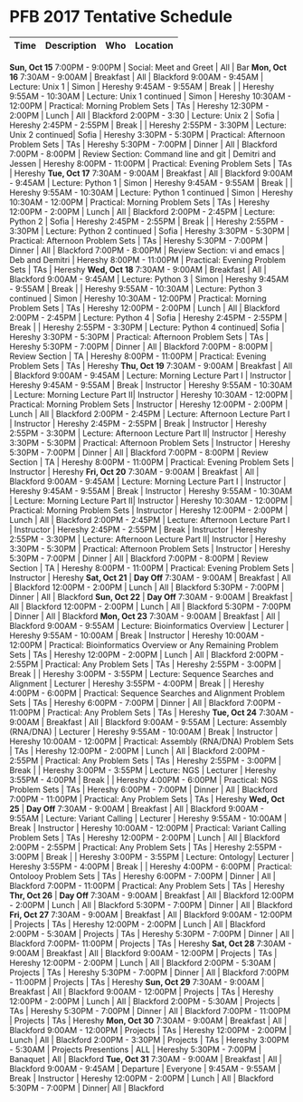 PFB 2017 Tentative Schedule
==========================



 Time | Description | Who | Location  
 ---- | ----------- | --- | ---------  
 __Sun, Oct 15__
  7:00PM -  9:00PM  | Social: Meet and Greet | All | Bar 
__Mon, Oct 16__ 
  7:30AM -  9:00AM  | Breakfast | All | Blackford
  9:00AM -  9:45AM  | Lecture: Unix 1 | Simon | Hereshy
  9:45AM -  9:55AM  | Break |  | Hereshy
  9:55AM - 10:30AM  | Lecture: Unix 1 continued | Simon | Hereshy
 10:30AM - 12:00PM  | Practical: Morning Problem Sets | TAs | Hereshy
 12:30PM -  2:00PM  | Lunch | All | Blackford
  2:00PM -  3:30 | Lecture: Unix 2 | Sofia | Hereshy
  2:45PM -  2:55PM  | Break |  | Hereshy
  2:55PM -  3:30PM  | Lecture: Unix 2 continued| Sofia | Hereshy
  3:30PM -  5:30PM  | Practical: Afternoon Problem Sets | TAs | Hereshy
  5:30PM -  7:00PM  | Dinner | All | Blackford
  7:00PM -  8:00PM  | Review Section: Command line and git | Demitri and Jessen | Hereshy
  8:00PM - 11:00PM  | Practical: Evening Problem Sets | TAs | Hereshy
 __Tue, Oct 17__ 
  7:30AM -  9:00AM  | Breakfast | All | Blackford
  9:00AM -  9:45AM  | Lecture: Python 1 | Simon | Hereshy
  9:45AM -  9:55AM  | Break |  | Hereshy
  9:55AM - 10:30AM  | Lecture: Python 1 continued | Simon | Hereshy
 10:30AM - 12:00PM  | Practical: Morning Problem Sets | TAs | Hereshy
 12:00PM -  2:00PM  | Lunch | All | Blackford
  2:00PM -  2:45PM  | Lecture: Python 2 | Sofia | Hereshy
  2:45PM -  2:55PM  | Break |  | Hereshy
  2:55PM -  3:30PM  | Lecture: Python 2 continued | Sofia | Hereshy
  3:30PM -  5:30PM  | Practical: Afternoon Problem Sets | TAs | Hereshy
  5:30PM -  7:00PM  | Dinner | All | Blackford
  7:00PM -  8:00PM  | Review Section: vi and emacs | Deb and Demitri  | Hereshy
  8:00PM - 11:00PM  | Practical: Evening Problem Sets | TAs | Hereshy
  __Wed, Oct 18__ 
  7:30AM -  9:00AM  | Breakfast | All | Blackford
  9:00AM -  9:45AM  | Lecture: Python 3 | Simon | Hereshy
  9:45AM -  9:55AM  | Break |  | Hereshy
  9:55AM - 10:30AM  | Lecture: Python 3 continued | Simon | Hereshy
 10:30AM - 12:00PM  | Practical: Morning Problem Sets | TAs | Hereshy
 12:00PM -  2:00PM  | Lunch | All | Blackford
  2:00PM -  2:45PM  | Lecture: Python 4 | Sofia | Hereshy
  2:45PM -  2:55PM  | Break |  | Hereshy
  2:55PM -  3:30PM  | Lecture: Python 4 continued| Sofia | Hereshy
  3:30PM -  5:30PM  | Practical: Afternoon Problem Sets | TAs | Hereshy
  5:30PM -  7:00PM  | Dinner | All | Blackford
  7:00PM -  8:00PM  | Review Section | TA | Hereshy
  8:00PM - 11:00PM  | Practical: Evening Problem Sets | TAs | Hereshy
  __Thu, Oct 19__ 
  7:30AM -  9:00AM  | Breakfast | All | Blackford
  9:00AM -  9:45AM  | Lecture: Morning Lecture Part I | Instructor | Hereshy
  9:45AM -  9:55AM  | Break | Instructor | Hereshy
  9:55AM - 10:30AM  | Lecture: Morning Lecture Part II| Instructor | Hereshy
 10:30AM - 12:00PM  | Practical: Morning Problem Sets | Instructor | Hereshy
 12:00PM -  2:00PM  | Lunch | All | Blackford
  2:00PM -  2:45PM  | Lecture: Afternoon Lecture Part I | Instructor | Hereshy
  2:45PM -  2:55PM  | Break | Instructor | Hereshy
  2:55PM -  3:30PM  | Lecture: Afternoon Lecture Part II| Instructor | Hereshy
  3:30PM -  5:30PM  | Practical: Afternoon Problem Sets | Instructor | Hereshy
  5:30PM -  7:00PM  | Dinner | All | Blackford
  7:00PM -  8:00PM  | Review Section | TA | Hereshy
  8:00PM - 11:00PM  | Practical: Evening Problem Sets | Instructor | Hereshy
  __Fri, Oct 20__ 
  7:30AM -  9:00AM  | Breakfast | All | Blackford
  9:00AM -  9:45AM  | Lecture: Morning Lecture Part I | Instructor | Hereshy
  9:45AM -  9:55AM  | Break | Instructor | Hereshy
  9:55AM - 10:30AM  | Lecture: Morning Lecture Part II| Instructor | Hereshy
 10:30AM - 12:00PM  | Practical: Morning Problem Sets | Instructor | Hereshy
 12:00PM -  2:00PM  | Lunch | All | Blackford
  2:00PM -  2:45PM  | Lecture: Afternoon Lecture Part I | Instructor | Hereshy
  2:45PM -  2:55PM  | Break | Instructor | Hereshy
  2:55PM -  3:30PM  | Lecture: Afternoon Lecture Part II| Instructor | Hereshy
  3:30PM -  5:30PM  | Practical: Afternoon Problem Sets | Instructor | Hereshy
  5:30PM -  7:00PM  | Dinner | All | Blackford
  7:00PM -  8:00PM  | Review Section | TA | Hereshy
  8:00PM - 11:00PM  | Practical: Evening Problem Sets | Instructor | Hereshy
  __Sat, Oct 21__ | __Day Off__ 
  7:30AM -  9:00AM  | Breakfast | All | Blackford
 12:00PM -  2:00PM  | Lunch | All | Blackford
 5:30PM -  7:00PM  | Dinner | All | Blackford 
 __Sun, Oct 22__ | __Day Off__ 
 7:30AM -  9:00AM  | Breakfast | All | Blackford
 12:00PM -  2:00PM  | Lunch | All | Blackford
 5:30PM -  7:00PM  | Dinner | All | Blackford
 __Mon, Oct 23__ 
7:30AM -  9:00AM  | Breakfast | All | Blackford
9:00AM -  9:55AM  | Lecture: Bioinformatics Overview | Lecturer | Hereshy
9:55AM -  10:00AM  | Break | Instructor | Hereshy
10:00AM - 12:00PM  | Practical: Bioinformatics Overview or Any Remaining Problem Sets | TAs | Hereshy
12:00PM -  2:00PM  | Lunch | All | Blackford
2:00PM -  2:55PM  | Practical: Any Problem Sets | TAs | Hereshy
2:55PM -  3:00PM  | Break | | Hereshy
3:00PM -  3:55PM  | Lecture: Sequence Searches and Alignment | Lecturer | Hereshy
3:55PM -  4:00PM  | Break |  | Hereshy
4:00PM -  6:00PM  | Practical: Sequence Searches and Alignment Problem Sets | TAs | Hereshy
6:00PM -  7:00PM  | Dinner | All | Blackford
7:00PM - 11:00PM  | Practical: Any Problem Sets | TAs | Hereshy
__Tue, Oct 24__ 
7:30AM -  9:00AM  | Breakfast | All | Blackford
9:00AM -  9:55AM  | Lecture: Assembly (RNA/DNA) | Lecturer | Hereshy
9:55AM -  10:00AM  | Break | Instructor | Hereshy
10:00AM - 12:00PM  | Practical: Assembly (RNA/DNA) Problem Sets | TAs | Hereshy
12:00PM -  2:00PM  | Lunch | All | Blackford
2:00PM -  2:55PM  | Practical: Any Problem Sets | TAs | Hereshy
2:55PM -  3:00PM  | Break | | Hereshy
3:00PM -  3:55PM  | Lecture: NGS | Lecturer | Hereshy
3:55PM -  4:00PM  | Break |  | Hereshy
4:00PM -  6:00PM  | Practical: NGS Problem Sets | TAs | Hereshy
6:00PM -  7:00PM  | Dinner | All | Blackford
7:00PM - 11:00PM  | Practical: Any Problem Sets | TAs | Hereshy
__Wed, Oct 25__  | __Day Off__ 
7:30AM -  9:00AM  | Breakfast | All | Blackford
9:00AM -  9:55AM  | Lecture: Variant Calling | Lecturer | Hereshy
9:55AM -  10:00AM  | Break | Instructor | Hereshy
10:00AM - 12:00PM  | Practical: Variant Calling Problem Sets | TAs | Hereshy
12:00PM -  2:00PM  | Lunch | All | Blackford
2:00PM -  2:55PM  | Practical: Any Problem Sets | TAs | Hereshy
2:55PM -  3:00PM  | Break | | Hereshy
3:00PM -  3:55PM  | Lecture: Ontology| Lecturer | Hereshy
3:55PM -  4:00PM  | Break |  | Hereshy
4:00PM -  6:00PM  | Practical: Ontolooy Problem Sets | TAs | Hereshy
6:00PM -  7:00PM  | Dinner | All | Blackford
7:00PM - 11:00PM  | Practical: Any Problem Sets | TAs | Hereshy
__Thr, Oct 26__  | __Day Off__ 
 7:30AM -  9:00AM  | Breakfast | All | Blackford
 12:00PM -  2:00PM  | Lunch | All | Blackford
 5:30PM -  7:00PM  | Dinner | All | Blackford
__Fri, Oct 27__ 
7:30AM -  9:00AM  | Breakfast | All | Blackford
9:00AM -  12:00PM  | Projects | TAs | Hereshy
12:00PM -  2:00PM  | Lunch | All | Blackford
2:00PM -  5:30AM  | Projects | TAs | Hereshy
5:30PM -  7:00PM  | Dinner | All | Blackford
7:00PM-  11:00PM  | Projects | TAs | Hereshy
__Sat, Oct 28__ 
7:30AM -  9:00AM  | Breakfast | All | Blackford
9:00AM -  12:00PM  | Projects | TAs | Hereshy
12:00PM -  2:00PM  | Lunch | All | Blackford
2:00PM -  5:30AM  | Projects | TAs | Hereshy
5:30PM -  7:00PM  | Dinner | All | Blackford
7:00PM -  11:00PM  | Projects | TAs | Hereshy
__Sun, Oct 29__ 
7:30AM -  9:00AM  | Breakfast | All | Blackford
9:00AM -  12:00PM  | Projects | TAs | Hereshy
12:00PM -  2:00PM  | Lunch | All | Blackford
2:00PM -  5:30AM  | Projects | TAs | Hereshy
5:30PM -  7:00PM  | Dinner | All | Blackford
7:00PM -  11:00PM  | Projects | TAs | Hereshy
__Mon, Oct 30__ 
7:30AM -  9:00AM  | Breakfast | All | Blackford
9:00AM -  12:00PM  | Projects | TAs | Hereshy
12:00PM -  2:00PM  | Lunch | All | Blackford
2:00PM -  3:30PM  | Projects | TAs | Hereshy
3:00PM -  5:30AM  | Projects Presentions | ALL | Hereshy
5:30PM -  7:00PM  | Banaquet | All | Blackford
__Tue, Oct 31__ 
7:30AM -  9:00AM  | Breakfast | All | Blackford
9:00AM -  9:45AM  | Departure | Everyone | 
9:45AM -  9:55AM  | Break | Instructor | Hereshy
12:00PM -  2:00PM  | Lunch | All | Blackford
5:30PM -  7:00PM  | Dinner| All | Blackford

